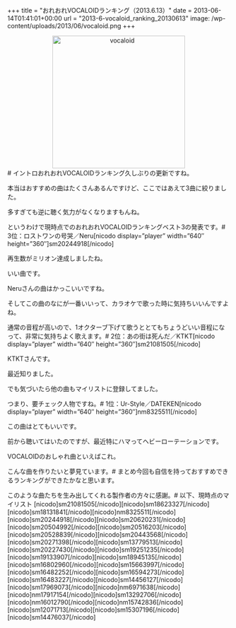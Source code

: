 +++
title = "おれおれVOCALOIDランキング（2013.6.13）"
date = 2013-06-14T01:41:01+00:00
url = "2013-6-vocaloid_ranking_20130613"
image: /wp-content/uploads/2013/06/vocaloid.png
+++
</p> <div style="text-align: center;">
  <img src="http://5000164.jp/wp-content/uploads/2013/06/vocaloid.png" alt="vocaloid" width="300" height="300" class="aligncenter size-full wp-image-774" srcset="http://5000164.jp/wp-content/uploads/2013/06/vocaloid.png 300w, http://5000164.jp/wp-content/uploads/2013/06/vocaloid-150x150.png 150w" sizes="(max-width: 300px) 100vw, 300px" />
</div></a># イントロおれおれVOCALOIDランキング久しぶりの更新ですね。
  
本当はおすすめの曲はたくさんあるんですけど、ここではあえて3曲に絞りました。
  
多すぎても逆に聴く気力がなくなりますもんね。
  
というわけで現時点でのおれおれVOCALOIDランキングベスト3の発表です。# 3位：ロストワンの号哭／Neru[nicodo display=&#8221;player&#8221; width=&#8221;640&#8243; height=&#8221;360&#8243;]sm20244918[/nicodo]
  
再生数がミリオン達成しましたね。
  
いい曲です。
  
Neruさんの曲はかっこいいですね。
  
そしてこの曲のなにが一番いいって、カラオケで歌った時に気持ちいいんですよね。
  
通常の音程が高いので、1オクターブ下げて歌うととてもちょうどいい音程になって、非常に気持ちよく歌えます。# 2位：あの街は死んだ／KTKT[nicodo display=&#8221;player&#8221; width=&#8221;640&#8243; height=&#8221;360&#8243;]sm21081505[/nicodo]
  
KTKTさんです。
  
最近知りました。
  
でも気づいたら他の曲もマイリストに登録してました。
  
つまり、要チェック人物ですね。# 1位：Ur-Style／DATEKEN[nicodo display=&#8221;player&#8221; width=&#8221;640&#8243; height=&#8221;360&#8243;]nm8325511[/nicodo]
  
この曲はとてもいいです。
  
前から聴いてはいたのですが、最近特にハマってヘビーローテーションです。
  
VOCALOIDのおしゃれ曲といえばこれ。
  
こんな曲を作りたいと夢見ています。# まとめ今回も自信を持っておすすめできるランキングができたかなと思います。
  
このような曲たちを生み出してくれる製作者の方々に感謝。# 以下、現時点のマイリスト \[nicodo]sm21081505[/nicodo\]\[nicodo\]sm18623327\[/nicodo\]\[nicodo\]sm18131841\[/nicodo\]\[nicodo\]nm8325511\[/nicodo\]\[nicodo\]sm20244918\[/nicodo\]\[nicodo\]sm20620231\[/nicodo\]\[nicodo\]sm20504992\[/nicodo\]\[nicodo\]sm20516203\[/nicodo\]\[nicodo\]sm20528839\[/nicodo\]\[nicodo\]sm20443568\[/nicodo\]\[nicodo\]sm20271398\[/nicodo\]\[nicodo\]sm13779513\[/nicodo\]\[nicodo\]sm20227430\[/nicodo\]\[nicodo\]sm19251235\[/nicodo\]\[nicodo\]sm19133907\[/nicodo\]\[nicodo\]sm18945135\[/nicodo\]\[nicodo\]sm16802960\[/nicodo\]\[nicodo\]sm15663997\[/nicodo\]\[nicodo\]sm16482252\[/nicodo\]\[nicodo\]sm16594273\[/nicodo\]\[nicodo\]sm16483227\[/nicodo\]\[nicodo\]sm14456127\[/nicodo\]\[nicodo\]sm17969073\[/nicodo\]\[nicodo\]nm6971638\[/nicodo\]\[nicodo\]nm17917154\[/nicodo\]\[nicodo\]sm13292706\[/nicodo\]\[nicodo\]nm16012790\[/nicodo\]\[nicodo\]nm15742836\[/nicodo\]\[nicodo\]sm12071713\[/nicodo\]\[nicodo\]sm15307196\[/nicodo\]\[nicodo\]sm14476037[/nicodo]